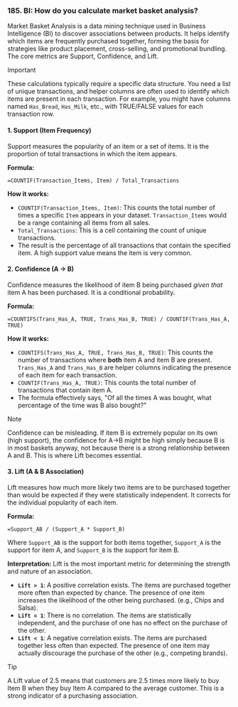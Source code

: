 ### 185. BI: How do you calculate market basket analysis?

Market Basket Analysis is a data mining technique used in Business Intelligence (BI) to discover associations between products. It helps identify which items are frequently purchased together, forming the basis for strategies like product placement, cross-selling, and promotional bundling. The core metrics are Support, Confidence, and Lift.

> [!IMPORTANT]
> These calculations typically require a specific data structure. You need a list of unique transactions, and helper columns are often used to identify which items are present in each transaction. For example, you might have columns named `Has_Bread`, `Has_Milk`, etc., with TRUE/FALSE values for each transaction row.

#### 1. Support (Item Frequency)

Support measures the popularity of an item or a set of items. It is the proportion of total transactions in which the item appears.

**Formula:**
```excel
=COUNTIF(Transaction_Items, Item) / Total_Transactions
```

**How it works:**
*   `COUNTIF(Transaction_Items, Item)`: This counts the total number of times a specific `Item` appears in your dataset. `Transaction_Items` would be a range containing all items from all sales.
*   `Total_Transactions`: This is a cell containing the count of unique transactions.
*   The result is the percentage of all transactions that contain the specified item. A high support value means the item is very common.

#### 2. Confidence (A → B)

Confidence measures the likelihood of item B being purchased *given that* item A has been purchased. It is a conditional probability.

**Formula:**
```excel
=COUNTIFS(Trans_Has_A, TRUE, Trans_Has_B, TRUE) / COUNTIF(Trans_Has_A, TRUE)
```

**How it works:**
*   `COUNTIFS(Trans_Has_A, TRUE, Trans_Has_B, TRUE)`: This counts the number of transactions where **both** item A and item B are present. `Trans_Has_A` and `Trans_Has_B` are helper columns indicating the presence of each item for each transaction.
*   `COUNTIF(Trans_Has_A, TRUE)`: This counts the total number of transactions that contain item A.
*   The formula effectively says, "Of all the times A was bought, what percentage of the time was B also bought?"

> [!NOTE]
> Confidence can be misleading. If item B is extremely popular on its own (high support), the confidence for A→B might be high simply because B is in most baskets anyway, not because there is a strong relationship between A and B. This is where Lift becomes essential.

#### 3. Lift (A & B Association)

Lift measures how much more likely two items are to be purchased together than would be expected if they were statistically independent. It corrects for the individual popularity of each item.

**Formula:**
```excel
=Support_AB / (Support_A * Support_B)
```
Where `Support_AB` is the support for both items together, `Support_A` is the support for item A, and `Support_B` is the support for item B.

**Interpretation:**
Lift is the most important metric for determining the strength and nature of an association.

*   **`Lift > 1`**: A positive correlation exists. The items are purchased together more often than expected by chance. The presence of one item increases the likelihood of the other being purchased. (e.g., Chips and Salsa).
*   **`Lift = 1`**: There is no correlation. The items are statistically independent, and the purchase of one has no effect on the purchase of the other.
*   **`Lift < 1`**: A negative correlation exists. The items are purchased together less often than expected. The presence of one item may actually discourage the purchase of the other (e.g., competing brands).

> [!TIP]
> A Lift value of 2.5 means that customers are 2.5 times more likely to buy Item B when they buy Item A compared to the average customer. This is a strong indicator of a purchasing association.

